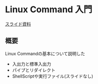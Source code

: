 # Linux Command 入門

[スライド資料](../pdf/intro_linux_command_2.pdf )

## 概要
Linux Commandの基本について説明した

- 入出力と標準入出力
- パイプとリダイレクト
- ShellScriptや実行ファイル(スライドなし)

